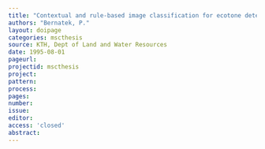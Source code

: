 ```yaml
---
title: "Contextual and rule-based image classification for ecotone detection."
authors: "Bernatek, P."
layout: doipage
categories: mscthesis
source: KTH, Dept of Land and Water Resources
date: 1995-08-01
pageurl:
projectid: mscthesis
project:
pattern:
process:
pages:
number:
issue:
editor:
access: 'closed'
abstract:
---
```

